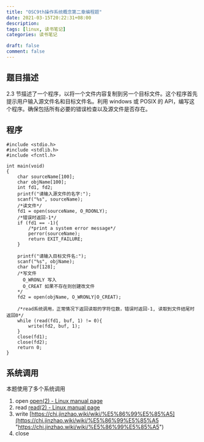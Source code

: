 ```yaml
---
title: "OSC9th操作系统概念第二章编程题"
date: 2021-03-15T20:22:31+08:00
description:
tags: [linux, 读书笔记]
categories: 读书笔记

draft: false
comment: false
---
```


## 题目描述

2.3 节描述了一个程序，以将一个文件内容复制到另一个目标文件。这个程序首先提示用户输入源文件名和目标文件名。利用 windows 或 POSIX 的 API，编写这个程序。确保包括所有必要的错误检查以及源文件是否存在。

## 程序

```
#include <stdio.h>
#include <stdlib.h>
#include <fcntl.h>

int main(void)
{
    char sourceName[100];
    char objName[100];
    int fd1, fd2;
    printf("请输入源文件的名字:");
    scanf("%s", sourceName);
    /*读文件*/
    fd1 = open(sourceName, O_RDONLY);
    /*错误时返回-1*/
    if (fd1 == -1){
        /*print a system error message*/
        perror(sourceName);
        return EXIT_FAILURE;
    }

    printf("请输入目标文件名:");
    scanf("%s", objName);
    char buf[128];
    /*写文件
      O_WRONLY 写入
      O_CREAT 如果不存在则创建改文件
    */
    fd2 = open(objName, O_WRONLY|O_CREAT);

    /*read系统调用，正常情况下返回读取的字符位数，错误时返回-1, 读取到文件结尾时返回0*/
    while (read(fd1, buf, 1) != 0){
        write(fd2, buf, 1);
    }
    close(fd1);
    close(fd2);
    return 0;
}
```

## 系统调用

本题使用了多个系统调用

1. open [open(2) - Linux manual page](https://man7.org/linux/man-pages/man2/open.2.html "open(2) - Linux manual page")
2. read [read(2) - Linux manual page](https://man7.org/linux/man-pages/man2/read.2.html "read(2) - Linux manual page")
3. write [https://chi.jinzhao.wiki/wiki/%E5%86%99%E5%85%A5](https://chi.jinzhao.wiki/wiki/%E5%86%99%E5%85%A5 "https://chi.jinzhao.wiki/wiki/%E5%86%99%E5%85%A5")
4. close
